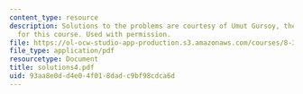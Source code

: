 ```yaml
---
content_type: resource
description: Solutions to the problems are courtesy of Umut Gursoy, the Teaching Assistant
  for this course. Used with permission.
file: https://ol-ocw-studio-app-production.s3.amazonaws.com/courses/8-325-relativistic-quantum-field-theory-iii-spring-2003/93aa8e0dd4e04f018dadc9bf98cdca6d_solutions4.pdf
file_type: application/pdf
resourcetype: Document
title: solutions4.pdf
uid: 93aa8e0d-d4e0-4f01-8dad-c9bf98cdca6d
---
```

